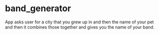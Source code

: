# band_generator
App asks user for a city that you grew up in  and then the name of your pet and then it combines those together and gives you the name of your band.
